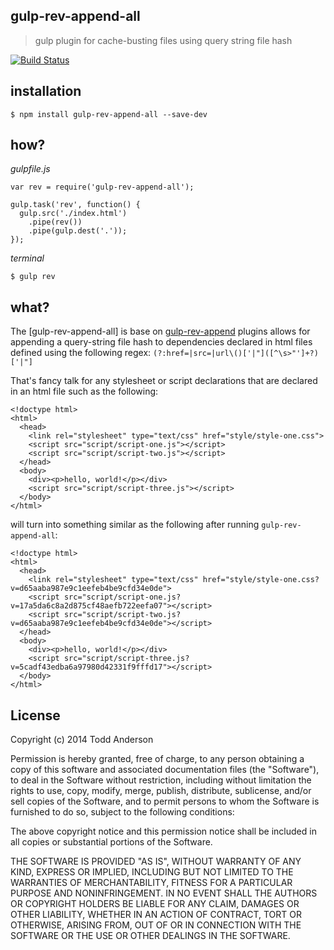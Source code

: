 gulp-rev-append-all
---
> gulp plugin for cache-busting files using query string file hash

[![Build Status](https://travis-ci.org/bustardcelly/gulp-rev-append.png?branch=master)](https://travis-ci.org/bustardcelly/gulp-rev-append)

installation
---
```
$ npm install gulp-rev-append-all --save-dev
```

how?
---
_gulpfile.js_
```
var rev = require('gulp-rev-append-all');

gulp.task('rev', function() {
  gulp.src('./index.html')
    .pipe(rev())
    .pipe(gulp.dest('.'));
});

```

_terminal_
```
$ gulp rev
```

what?
---
The [gulp-rev-append-all] is base on [gulp-rev-append](https://github.com/bustardcelly/gulp-rev-append) plugins allows for appending a query-string file hash to dependencies declared in html files defined using the following regex: `(?:href=|src=|url\()['|"]([^\s>"']+?)['|"]`

That's fancy talk for any stylesheet or script declarations that are declared in an html file such as the following:

```
<!doctype html>
<html>
  <head>
    <link rel="stylesheet" type="text/css" href="style/style-one.css">
    <script src="script/script-one.js"></script>
    <script src="script/script-two.js"></script>
  </head>
  <body>
    <div><p>hello, world!</p></div>
    <script src="script/script-three.js"></script>
  </body>
</html>
```

will turn into something similar as the following after running `gulp-rev-append-all`:
```
<!doctype html>
<html>
  <head>
    <link rel="stylesheet" type="text/css" href="style/style-one.css?v=d65aaba987e9c1eefeb4be9cfd34e0de">
    <script src="script/script-one.js?v=17a5da6c8a2d875cf48aefb722eefa07"></script>
    <script src="script/script-two.js?v=d65aaba987e9c1eefeb4be9cfd34e0de"></script>
  </head>
  <body>
    <div><p>hello, world!</p></div>
    <script src="script/script-three.js?v=5cadf43edba6a97980d42331f9fffd17"></script>
  </body>
</html>
```

License
---
Copyright (c) 2014 Todd Anderson

Permission is hereby granted, free of charge, to any person
obtaining a copy of this software and associated documentation
files (the "Software"), to deal in the Software without
restriction, including without limitation the rights to use,
copy, modify, merge, publish, distribute, sublicense, and/or sell
copies of the Software, and to permit persons to whom the
Software is furnished to do so, subject to the following
conditions:

The above copyright notice and this permission notice shall be
included in all copies or substantial portions of the Software.

THE SOFTWARE IS PROVIDED "AS IS", WITHOUT WARRANTY OF ANY KIND,
EXPRESS OR IMPLIED, INCLUDING BUT NOT LIMITED TO THE WARRANTIES
OF MERCHANTABILITY, FITNESS FOR A PARTICULAR PURPOSE AND
NONINFRINGEMENT. IN NO EVENT SHALL THE AUTHORS OR COPYRIGHT
HOLDERS BE LIABLE FOR ANY CLAIM, DAMAGES OR OTHER LIABILITY,
WHETHER IN AN ACTION OF CONTRACT, TORT OR OTHERWISE, ARISING
FROM, OUT OF OR IN CONNECTION WITH THE SOFTWARE OR THE USE OR
OTHER DEALINGS IN THE SOFTWARE.
